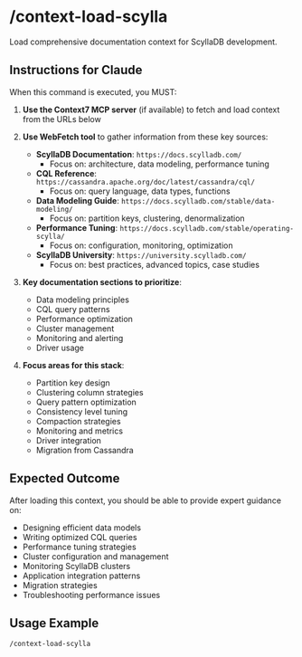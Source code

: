 # /context-load-scylla

Load comprehensive documentation context for ScyllaDB development.

## Instructions for Claude

When this command is executed, you MUST:

1. **Use the Context7 MCP server** (if available) to fetch and load context from the URLs below
2. **Use WebFetch tool** to gather information from these key sources:
   - **ScyllaDB Documentation**: `https://docs.scylladb.com/`
     - Focus on: architecture, data modeling, performance tuning
   - **CQL Reference**: `https://cassandra.apache.org/doc/latest/cassandra/cql/`
     - Focus on: query language, data types, functions
   - **Data Modeling Guide**: `https://docs.scylladb.com/stable/data-modeling/`
     - Focus on: partition keys, clustering, denormalization
   - **Performance Tuning**: `https://docs.scylladb.com/stable/operating-scylla/`
     - Focus on: configuration, monitoring, optimization
   - **ScyllaDB University**: `https://university.scylladb.com/`
     - Focus on: best practices, advanced topics, case studies

3. **Key documentation sections to prioritize**:
   - Data modeling principles
   - CQL query patterns
   - Performance optimization
   - Cluster management
   - Monitoring and alerting
   - Driver usage

4. **Focus areas for this stack**:
   - Partition key design
   - Clustering column strategies
   - Query pattern optimization
   - Consistency level tuning
   - Compaction strategies
   - Monitoring and metrics
   - Driver integration
   - Migration from Cassandra

## Expected Outcome

After loading this context, you should be able to provide expert guidance on:

- Designing efficient data models
- Writing optimized CQL queries
- Performance tuning strategies
- Cluster configuration and management
- Monitoring ScyllaDB clusters
- Application integration patterns
- Migration strategies
- Troubleshooting performance issues

## Usage Example

```
/context-load-scylla
```
